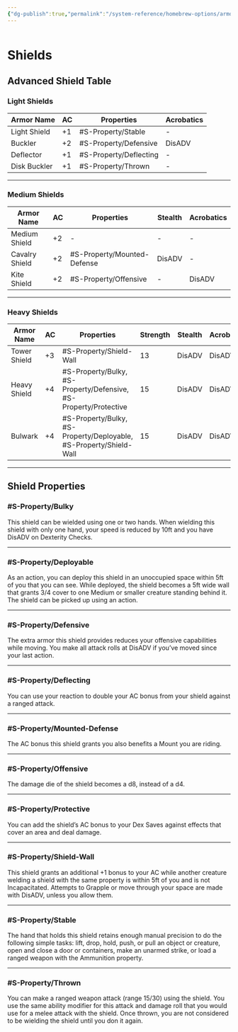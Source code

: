 ```yaml
---
{"dg-publish":true,"permalink":"/system-reference/homebrew-options/armor/shields/","dgHomeLink":false,"dgPassFrontmatter":true}
---
```


```toc

```
# Shields

## Advanced Shield Table

### Light Shields
| Armor Name   | AC  | Properties             | Acrobatics |
| ------------ | --- | ---------------------- | ---------- |
| Light Shield | +1  | #S-Property/Stable     | -          |
| Buckler      | +2  | #S-Property/Defensive  | DisADV     |
| Deflector    | +1  | #S-Property/Deflecting | -          |
| Disk Buckler | +1  | #S-Property/Thrown     | -          |

---
### Medium Shields
| Armor Name     | AC  | Properties                  | Stealth | Acrobatics |
| -------------- | --- | --------------------------- | ------- | ---------- |
| Medium Shield  | +2  | -                           | -       | -          |
| Cavalry Shield | +2  | #S-Property/Mounted-Defense | DisADV  | -          |
| Kite Shield    | +2  | #S-Property/Offensive       | -       | DisADV     |

---
### Heavy Shields
| Armor Name   | AC  | Properties                                                         | Strength | Stealth | Acrobatics |
| ------------ | --- | ------------------------------------------------------------------ | -------- | ------- | ---------- |
| Tower Shield | +3  | #S-Property/Shield-Wall                                            | 13       | DisADV  | DisADV     |
| Heavy Shield | +4  | #S-Property/Bulky, #S-Property/Defensive, #S-Property/Protective   | 15       | DisADV  | DisADV     |
| Bulwark      | +4  | #S-Property/Bulky, #S-Property/Deployable, #S-Property/Shield-Wall | 15       | DisADV  | DisADV     |

---
## Shield Properties
 ### #S-Property/Bulky
 This shield can be wielded using one or two hands. When wielding this shield with only one hand, your speed is reduced by 10ft and you have DisADV on Dexterity Checks.

---
 ### #S-Property/Deployable
As an action, you can deploy this shield in an unoccupied space within 5ft of you that you can see. While deployed, the shield becomes a 5ft wide wall that grants 3/4 cover to one Medium or smaller creature standing behind it. The shield can be picked up using an action.

---
 ### #S-Property/Defensive
The extra armor this shield provides reduces your offensive capabilities while moving. You make all attack rolls at DisADV if you’ve moved since your last action.

---
 ### #S-Property/Deflecting
You can use your reaction to double your AC bonus from your shield against a ranged attack.

---
 ### #S-Property/Mounted-Defense
 The AC bonus this shield grants you also benefits a Mount you are riding.

---
 ### #S-Property/Offensive
 The damage die of the shield becomes a d8, instead of a d4.

---
 ### #S-Property/Protective
 You can add the shield’s AC bonus to your Dex Saves against effects that cover an area and deal damage.

---
 ### #S-Property/Shield-Wall
This shield grants an additional +1 bonus to your AC while another creature welding a shield with the same property is within 5ft of you and is not Incapacitated. Attempts to Grapple or move through your space are made with DisADV, unless you allow them.

---
 ### #S-Property/Stable
The hand that holds this shield retains enough manual precision to do the following simple tasks: lift, drop, hold, push, or pull an object or creature, open and close a door or containers, make an unarmed strike, or load a ranged weapon with the Ammunition property.

---
 ### #S-Property/Thrown
You can make a ranged weapon attack (range 15/30) using the shield. You use the same ability modifier for this attack and damage roll that you would use for a melee attack with the shield. Once thrown, you are not considered to be wielding the shield until you don it again.